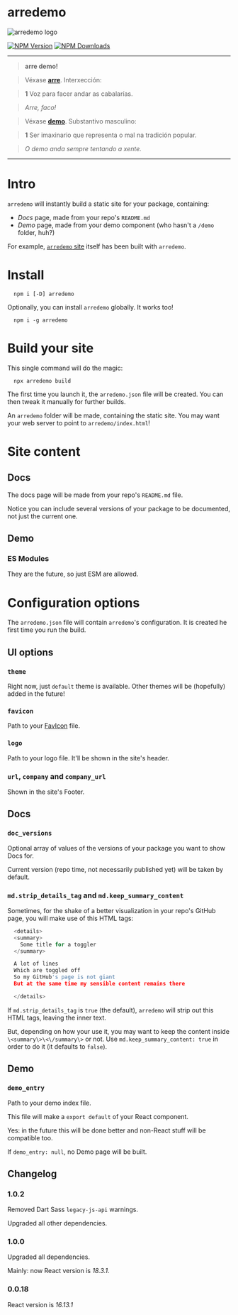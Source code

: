 # arredemo
![arredemo logo](https://www.afialapis.com/os/arredemo/favicon.png)

[![NPM Version](https://badge.fury.io/js/arredemo.svg)](https://www.npmjs.com/package/arredemo)
[![NPM Downloads](https://img.shields.io/npm/dm/arredemo.svg?style=flat)](https://www.npmjs.com/package/arredemo)


---

> **arre demo!**


> Véxase **[arre](https://academia.gal/dicionario/-/termo/arre)**. Interxección:

> **1** Voz para facer andar as cabalarías.

> _Arre, faco!_


> Véxase **[demo](https://academia.gal/dicionario/-/termo/demo)**. Substantivo masculino:

> **1** Ser imaxinario que representa o mal na tradición popular. 

> _O demo anda sempre tentando a xente._

---



# Intro

`arredemo` will instantly build a static site for your package, containing:

- *Docs* page, made from your repo's `README.md`
- *Demo* page, made from your demo component (who hasn't a `/demo` folder, huh?)

For example, [`arredemo` site](https://www.afialapis.com/os/arredemo/) itself has been built with `arredemo`.

# Install

```
  npm i [-D] arredemo
```

Optionally, you can install `arredemo` globally. It works too!


```
  npm i -g arredemo
```


# Build your site

This single command will do the magic:

```
  npx arredemo build
```

The first time you launch it, the `arredemo.json` file will be created. You can then tweak it manually for further builds.

An `arredemo` folder will be made, containing the static site. You may want your web server to point to `arredemo/index.html`!


# Site content

## Docs

The docs page will be made from your repo's `README.md` file.

Notice you can include several versions of your package to be documented, not just the current one. 

## Demo

### ES Modules

They are the future, so just ESM are allowed.


# Configuration options

The `arredemo.json` file will contain `arredemo`'s configuration. It is created he first time you run the build.

## UI options

### `theme`

Right now, just `default` theme is available. Other themes will be (hopefully) added in the future!

### `favicon`

Path to your [FavIcon](https://www.w3schools.com/html/html_favicon.asp) file.

### `logo`

Path to your logo file. It'll be shown in the site's header.

### `url`, `company` and `company_url`

Shown in the site's Footer.

## Docs

### `doc_versions`

Optional array of values of the versions of your package you want to show Docs for.

Current version (repo time, not necessarily published yet) will be taken by default.

### `md.strip_details_tag` and `md.keep_summary_content`

Sometimes, for the shake of a better visualization in your repo's GitHub page, you will make use of this HTML tags:

```py
  <details>
  <summary>
    Some title for a toggler
  </summary>

  A lot of lines
  Which are toggled off
  So my GitHub's page is not giant
  But at the same time my sensible content remains there

  </details>
```

If `md.strip_details_tag` is `true` (the default), `arredemo` will strip out this HTML tags, leaving the inner text. 

But, depending on how your use it, you may want to keep the content inside ```\<summary\>\<\/summary\>``` or not. Use 
`md.keep_summary_content: true` in order to do it (it defaults to `false`).

## Demo

### `demo_entry`

Path to your demo index file.

This file will make a `export default` of your React component.

Yes: in the future this will be done better and non-React stuff will be compatible too.

If `demo_entry: null`, no Demo page will be built.

## Changelog

### 1.0.2

Removed Dart Sass `legacy-js-api` warnings.

Upgraded all other dependencies.

### 1.0.0

Upgraded all dependencies.

Mainly: now React version is _18.3.1_.

### 0.0.18

React version is _16.13.1_